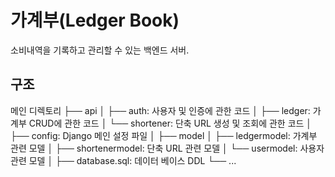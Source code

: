 # 가계부(Ledger Book)
소비내역을 기록하고 관리할 수 있는 백엔드 서버.

## 구조
메인 디렉토리
├── api
│   ├── auth: 사용자 및 인증에 관한 코드
│   ├── ledger: 가계부 CRUD에 관한 코드
│   └── shortener: 단축 URL 생성 및 조회에 관한 코드
│
├── config: Django 메인 설정 파일
│
├── model
│   ├── ledgermodel: 가계부 관련 모델
│   ├── shortenermodel: 단축 URL 관련 모델
│   └── usermodel: 사용자 관련 모델
│
├── database.sql: 데이터 베이스 DDL
└── ...
